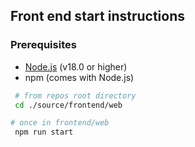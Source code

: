 ## Front end start instructions

### Prerequisites
  - [Node.js](https://nodejs.org/) (v18.0 or higher)
  - npm (comes with Node.js)
  
```bash
 # from repos root directory
 cd ./source/frontend/web

# once in frontend/web
 npm run start
```